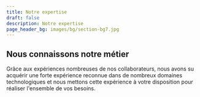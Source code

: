 ```yaml
---
title: Notre expertise
draft: false
description: Notre expertise
page_header_bg: images/bg/section-bg7.jpg
---
```


## Nous connaissons notre métier

Grâce aux expériences nombreuses de nos collaborateurs, nous avons su acquérir une forte expérience reconnue dans de nombreux domaines technologiques et nous mettons cette expérience à votre disposition pour réaliser l'ensemble de vos besoins.
